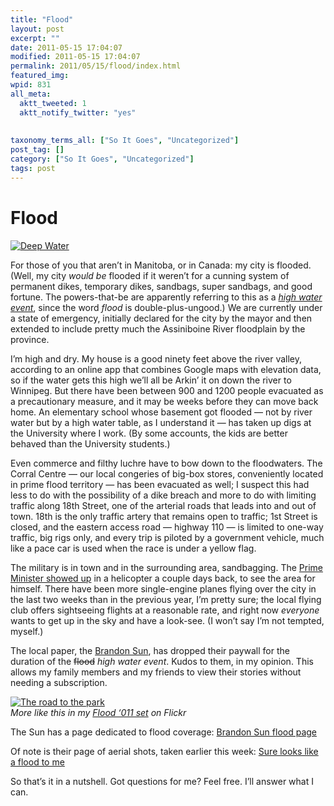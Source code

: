 ```yaml
---
title: "Flood"
layout: post
excerpt: ""
date: 2011-05-15 17:04:07
modified: 2011-05-15 17:04:07
permalink: 2011/05/15/flood/index.html
featured_img: 
wpid: 831
all_meta: 
  aktt_tweeted: 1
  aktt_notify_twitter: "yes"
  
  
taxonomy_terms_all: ["So It Goes", "Uncategorized"]
post_tag: []
category: ["So It Goes", "Uncategorized"]
tags: post
---
```


# Flood

[![Deep Water](http://farm4.static.flickr.com/3355/5697281232_68424e1c1b.jpg)](http://www.flickr.com/photos/pj/5697281232/ "Deep Water by Patrick Johanneson, on Flickr")

For those of you that aren’t in Manitoba, or in Canada: my city is flooded. (Well, my city *would be* flooded if it weren’t for a cunning system of permanent dikes, temporary dikes, sandbags, super sandbags, and good fortune. The powers-that-be are apparently referring to this as a *[high water event](http://www.brandonsun.com/opinion/whats-in-a-word-apparently-not-a-flood-121821654.html)*, since the word *flood* is double-plus-ungood.) We are currently under a state of emergency, initially declared for the city by the mayor and then extended to include pretty much the Assiniboine River floodplain by the province.

I’m high and dry. My house is a good ninety feet above the river valley, according to an online app that combines Google maps with elevation data, so if the water gets this high we’ll all be Arkin’ it on down the river to Winnipeg. But there have been between 900 and 1200 people evacuated as a precautionary measure, and it may be weeks before they can move back home. An elementary school whose basement got flooded — not by river water but by a high water table, as I understand it — has taken up digs at the University where I work. (By some accounts, the kids are better behaved than the University students.)

Even commerce and filthy luchre have to bow down to the floodwaters. The Corral Centre — our local congeries of big-box stores, conveniently located in prime flood territory — has been evacuated as well; I suspect this had less to do with the possibility of a dike breach and more to do with limiting traffic along 18th Street, one of the arterial roads that leads into and out of town. 18th is the only traffic artery that remains open to traffic; 1st Street is closed, and the eastern access road — highway 110 — is limited to one-way traffic, big rigs only, and every trip is piloted by a government vehicle, much like a pace car is used when the race is under a yellow flag.

The military is in town and in the surrounding area, sandbagging. The [Prime Minister showed up](http://www.brandonsun.com/opinion/blogs/Stephen-Harper-is-lucky-that-he-didnt-receive-my-Handshake-of-Doom-121705914.html) in a helicopter a couple days back, to see the area for himself. There have been more single-engine planes flying over the city in the last two weeks than in the previous year, I’m pretty sure; the local flying club offers sightseeing flights at a reasonable rate, and right now *everyone* wants to get up in the sky and have a look-see. (I won’t say I’m not tempted, myself.)

The local paper, the [Brandon Sun](http://www.brandonsun.com/), has dropped their paywall for the duration of the <s>flood</s> *high water event*. Kudos to them, in my opinion. This allows my family members and my friends to view their stories without needing a subscription.

[![The road to the park](http://farm4.static.flickr.com/3631/5720729310_1fbd33a27e.jpg)](http://www.flickr.com/photos/pj/5720729310/ "The road to the park by Patrick Johanneson, on Flickr")  
*More like this in my [Flood ‘011 set](http://www.flickr.com/photos/pj/sets/72157626596919721/) on Flickr*

The Sun has a page dedicated to flood coverage: [Brandon Sun flood page](http://www.brandonsun.com/flood/)

Of note is their page of aerial shots, taken earlier this week: [Sure looks like a flood to me](http://www.brandonsun.com/flood/SLIDESHOW-Have-you-seen-this-The-flood-from-above-120417224.html)

So that’s it in a nutshell. Got questions for me? Feel free. I’ll answer what I can.